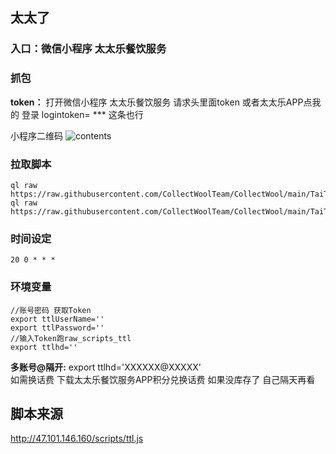 ## 太太了
### 入口：微信小程序 太太乐餐饮服务
### 抓包
**token：** 打开微信小程序 太太乐餐饮服务 请求头里面token
或者太太乐APP点我的 登录 logintoken= *** 这条也行

小程序二维码
![contents](https://github.com/CollectWoolTeam/CollectWool/blob/main/TaiTaiLe/ttl.jpg)

### 拉取脚本
```
ql raw https://raw.githubusercontent.com/CollectWoolTeam/CollectWool/main/TaiTaiLe/ttlToken.js
ql raw https://raw.githubusercontent.com/CollectWoolTeam/CollectWool/main/TaiTaiLe/raw_scripts_ttl.js
```
### 时间设定
```
20 0 * * *
```
### 环境变量
```
//账号密码 获取Token
export ttlUserName=''
export ttlPassword=''
//输入Token跑raw_scripts_ttl
export ttlhd=''
```
**多账号@隔开:** export ttlhd='XXXXXX@XXXXX'  
如需换话费 下载太太乐餐饮服务APP积分兑换话费
如果没库存了 自己隔天再看

## 脚本来源
http://47.101.146.160/scripts/ttl.js
